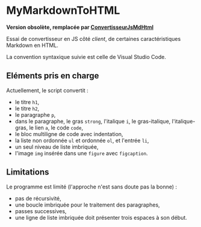 # MyMarkdownToHTML

**Version obsolète, remplacée par [ConvertisseurJsMdHtml](https://github.com/AlexandreVenet/ConvertisseurJsMdHtml)**

Essai de convertisseur en JS côté *client*, de certaines caractéristiques Markdown en HTML. 

La convention syntaxique suivie est celle de Visual Studio Code.

## Eléments pris en charge

Actuellement, le script convertit :
- le titre `h1`, 
- le titre `h2`,
- le paragraphe `p`,
- dans le paragraphe, le gras `strong`, l'italique `i`, le gras-italique, l'italique-gras, le lien `a`, le code `code`,
- le bloc multiligne de code avec indentation,
- la liste non ordonnée `ul` et ordonnée `ol`, et l'entrée `li`,
- un seul niveau de liste imbriquée,
- l'image `img` insérée dans une `figure` avec `figcaption`.

## Limitations

Le programme est limité (l'approche n'est sans doute pas la bonne) :
- pas de récursivité,
- une boucle imbriquée pour le traitement des paragraphes,
- passes successives,
- une ligne de liste imbriquée doit présenter trois espaces à son début.
